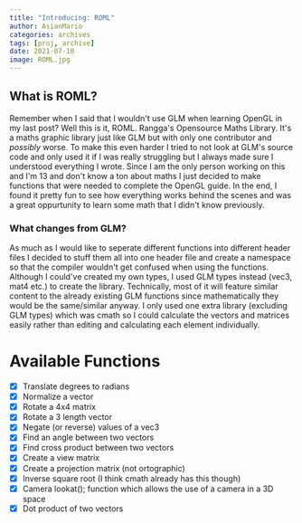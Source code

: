```yaml
---
title: "Introducing: ROML"
author: AsianMario
categories: archives
tags: [proj, archive]
date: 2021-07-10
image: ROML.jpg
---
```


## What is ROML?

Remember when I said that I wouldn't use GLM when learning OpenGL in my last post? Well this is it, ROML. Rangga's Opensource Maths Library.
It's a maths graphic library just like GLM but with only one contributor and _possibly_ worse. To make this even harder I tried to not look at GLM's source code and only used it if I was really struggling but I always made sure I understood everything I wrote.
Since I am the only person working on this and I'm 13 and don't know a ton about maths I just decided to make functions that were needed to complete the OpenGL guide.
In the end, I found it pretty fun to see how everything works behind the scenes and was a great oppurtunity to learn some math that I didn't know previously.

### What changes from GLM?

As much as I would like to seperate different functions into different header files I decided to stuff them all into one header file and create a namespace so that the compiler wouldn't get confused when using the functions.
Although I could've created my own types, I used GLM types instead (vec3, mat4 etc.) to create the library. Technically, most of it will feature similar content to the already existing GLM functions since mathematically they would be the same/similar anyway.
I only used one extra library (excluding GLM types) which was cmath so I could calculate the vectors and matrices easily rather than editing and calculating each element individually.

# Available Functions

- [x] Translate degrees to radians
- [x] Normalize a vector
- [x] Rotate a 4x4 matrix
- [x] Rotate a 3 length vector
- [x] Negate (or reverse) values of a vec3
- [x] Find an angle between two vectors
- [x] Find cross product between two vectors
- [x] Create a view matrix
- [x] Create a projection matrix (not ortographic)
- [x] Inverse square root (I think cmath already has this though)
- [x] Camera lookat(); function which allows the use of a camera in a 3D space
- [x] Dot product of two vectors
